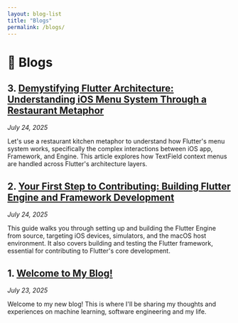 ```yaml
---
layout: blog-list
title: "Blogs"
permalink: /blogs/
---
```


<span class='anchor' id='blogs'></span>

# 📝 Blogs

## 3. [Demystifying Flutter Architecture: Understanding iOS Menu System Through a Restaurant Metaphor](/posts/2025/07/flutter-architecture-restaurant-metaphor/)
*July 24, 2025*

Let's use a restaurant kitchen metaphor to understand how Flutter's menu system works, specifically the complex interactions between iOS app, Framework, and Engine. This article explores how TextField context menus are handled across Flutter's architecture layers.

## 2. [Your First Step to Contributing: Building Flutter Engine and Framework Development](/posts/2025/07/flutter-engine-guide/)
*July 24, 2025*

This guide walks you through setting up and building the Flutter Engine from source, targeting iOS devices, simulators, and the macOS host environment. It also covers building and testing the Flutter framework, essential for contributing to Flutter's core development.

## 1. [Welcome to My Blog!](/posts/2025/07/welcome-to-my-blog/)
*July 23, 2025*

Welcome to my new blog! This is where I'll be sharing my thoughts and experiences on machine learning, software engineering and my life.